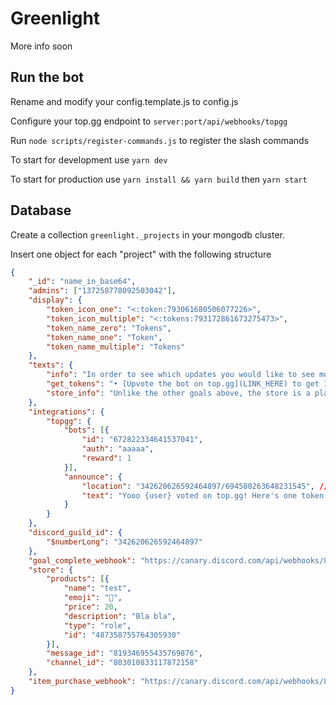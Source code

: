 # Greenlight

More info soon

## Run the bot

Rename and modify your config.template.js to config.js

Configure your top.gg endpoint to `server:port/api/webhooks/topgg`

Run `node scripts/register-commands.js` to register the slash commands

To start for development use `yarn dev`

To start for production use `yarn install && yarn build` then `yarn start`

## Database

Create a collection `greenlight._projects` in your mongodb cluster.

Insert one object for each "project" with the following structure

```json
{
    "_id": "name_in_base64",
    "admins": ["137258778092503042"],
    "display": {
        "token_icon_one": "<:token:793061680506077226>",
        "token_icon_multiple": "<:tokens:793172861673275473>",
        "token_name_zero": "Tokens",
        "token_name_one": "Token",
        "token_name_multiple": "Tokens"
    },
    "texts": {
        "info": "In order to see which updates you would like to see most, we're introducing tokens! Spend your tokens on suggestions and ideas above, once the required amount of tokens is matched, we'll start turning that suggestion into reality! Please notice that this is a team effort, you don't have to collect all the required tokens yourself!\nTo check your current balance, run `/tokens` in any text channel",
        "get_tokens": "• [Upvote the bot on top.gg](LINK_HERE) to get 1 token\n• [Donate](DONATE_URL) over [Patreon](LINK_HERE) or [Ko-Fi](LINK_HERE), 1€ = 10 Tokens",
        "store_info": "Unlike the other goals above, the store is a place to spend your tokens selfishly! Take a look below to see what you can buy:"
    },
    "integrations": {
        "topgg": {
            "bots": [{
                "id": "672822334641537041",
                "auth": "aaaaa",
                "reward": 1
            }],
            "announce": {
                "location": "342620626592464897/694580263648231545", // guildid/channelid OR dms
                "text": "Yooo {user} voted on top.gg! Here's one token for you! *smoch\\*"
            }
        }
    },
    "discord_guild_id": {
        "$numberLong": "342620626592464897"
    },
    "goal_complete_webhook": "https://canary.discord.com/api/webhooks/81123123123",
    "store": {
        "products": [{
            "name": "test",
            "emoji": "🍺",
            "price": 20,
            "description": "Bla bla",
            "type": "role",
            "id": "487358755764305930"
        }],
        "message_id": "819346955435769876",
        "channel_id": "803010833117872158"
    },
    "item_purchase_webhook": "https://canary.discord.com/api/webhooks/8184435123"
}
```
